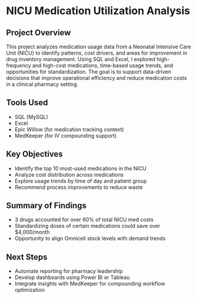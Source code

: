 # NICU Medication Utilization Analysis

## Project Overview

This project analyzes medication usage data from a Neonatal Intensive Care Unit (NICU) to identify patterns, cost drivers, and areas for improvement in drug inventory management. Using SQL and Excel, I explored high-frequency and high-cost medications, time-based usage trends, and opportunities for standardization. The goal is to support data-driven decisions that improve operational efficiency and reduce medication costs in a clinical pharmacy setting.

## Tools Used
- SQL (MySQL)
- Excel
- Epic Willow (for medication tracking context)
- MedKeeper (for IV compounding support)

## Key Objectives
- Identify the top 10 most-used medications in the NICU
- Analyze cost distribution across medications
- Explore usage trends by time of day and patient group
- Recommend process improvements to reduce waste

## Summary of Findings
- 3 drugs accounted for over 60% of total NICU med costs
- Standardizing doses of certain medications could save over $4,000/month
- Opportunity to align Omnicell stock levels with demand trends

## Next Steps
- Automate reporting for pharmacy leadership
- Develop dashboards using Power BI or Tableau
- Integrate insights with MedKeeper for compounding workflow optimization
